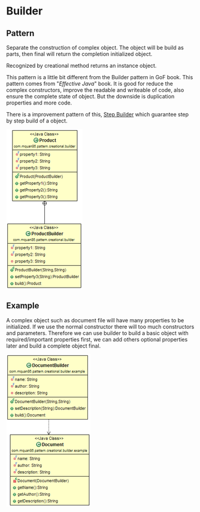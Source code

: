 # Builder

## Pattern
Separate the construction of complex object. The object will be build as parts, then final will return the completion initialized object.

Recognized by creational method returns an instance object.

This pattern is a little bit different from the Builder pattern in GoF book. This pattern comes from "_Effective Java_" book. It is good for reduce the complex constructors, improve the readable and writeable of code, also ensure the complete state of object. But the downside is duplication properties and more code.

There is a improvement pattern of this, [Step Builder](./Step-Builder.md) which guarantee step by step build of a object.

![](../src/main/resources/com/mquan86/pattern/creational/builder/BuilderDiagram.png)

## Example
A complex object such as document file will have many properties to be initialized. If we use the normal constructor there will too much constructors and parameters. Therefore we can use builder to build a basic object with required/important properties first, we can add others optional properties later and build a complete object final.

![](../src/main/resources/com/mquan86/pattern/creational/builder/example/BuilderDiagram.png)